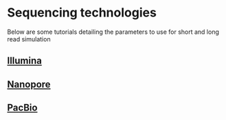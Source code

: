 # Sequencing technologies
Below are some tutorials detailing the parameters to use for short and long read simulation 

## [Illumina](illumina.md)

## [Nanopore](nanopore.md)

## [PacBio](pacbio.md)